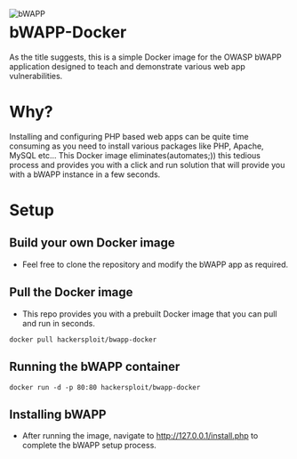 <img src="https://www.ehacking.net/wp-content/uploads/2014/02/bwapp.jpg"
     alt="bWAPP"
     style="float: left; margin-right: 10px;" />


# bWAPP-Docker
As the title suggests, this is a simple Docker image for the OWASP bWAPP application designed to teach and demonstrate various web app vulnerabilities.

# Why?
Installing and configuring PHP based web apps can be quite time consuming as you need to install various packages like PHP, Apache, MySQL etc...
This Docker image eliminates(automates;)) this tedious process and provides you with a click and run solution that will provide you with a bWAPP instance in a few seconds.

# Setup
## Build your own Docker image
- Feel free to clone the repository and modify the bWAPP app as required.

## Pull the Docker image
- This repo provides you with a prebuilt Docker image that you can pull and run in seconds.
```
docker pull hackersploit/bwapp-docker
```

## Running the bWAPP container
```
docker run -d -p 80:80 hackersploit/bwapp-docker
```

## Installing bWAPP
- After running the image, navigate to http://127.0.0.1/install.php to complete the bWAPP setup process.




